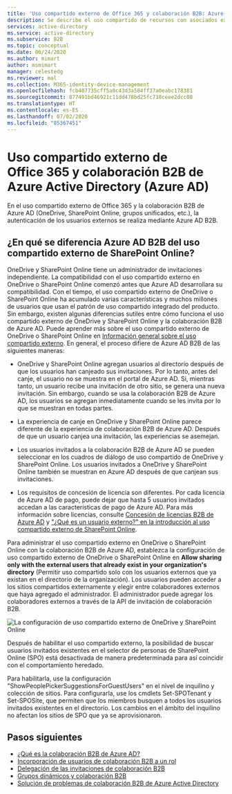 ```yaml
---
title: 'Uso compartido externo de Office 365 y colaboración B2B: Azure AD'
description: Se describe el uso compartido de recursos con asociados externos mediante Office 365 y la colaboración B2B de Azure Active Directory.
services: active-directory
ms.service: active-directory
ms.subservice: B2B
ms.topic: conceptual
ms.date: 06/24/2020
ms.author: mimart
author: msmimart
manager: celestedg
ms.reviewer: mal
ms.collection: M365-identity-device-management
ms.openlocfilehash: fcb407735cff5a0c43d3a584ff37a0eabc178381
ms.sourcegitcommit: 877491bd46921c11dd478bd25fc718ceee2dcc08
ms.translationtype: HT
ms.contentlocale: es-ES
ms.lasthandoff: 07/02/2020
ms.locfileid: "85367451"
---
```

# <a name="office-365-external-sharing-and-azure-active-directory-azure-ad-b2b-collaboration"></a>Uso compartido externo de Office 365 y colaboración B2B de Azure Active Directory (Azure AD)

En el uso compartido externo de Office 365 y la colaboración B2B de Azure AD (OneDrive, SharePoint Online, grupos unificados, etc.), la autenticación de los usuarios externos se realiza mediante Azure AD B2B.

## <a name="how-does-azure-ad-b2b-differ-from-external-sharing-in-sharepoint-online"></a>¿En qué se diferencia Azure AD B2B del uso compartido externo de SharePoint Online?

OneDrive y SharePoint Online tiene un administrador de invitaciones independiente. La compatibilidad con el uso compartido externo en OneDrive o SharePoint Online comenzó antes que Azure AD desarrollara su compatibilidad. Con el tiempo, el uso compartido externo de OneDrive o SharePoint Online ha acumulado varias características y muchos millones de usuarios que usan el patrón de uso compartido integrado del producto. Sin embargo, existen algunas diferencias sutiles entre cómo funciona el uso compartido externo de OneDrive y SharePoint Online y la colaboración B2B de Azure AD. Puede aprender más sobre el uso compartido externo de OneDrive o SharePoint Online en [Información general sobre el uso compartido externo](https://docs.microsoft.com/sharepoint/external-sharing-overview). En general, el proceso difiere de Azure AD B2B de las siguientes maneras:

- OneDrive y SharePoint Online agregan usuarios al directorio después de que los usuarios han canjeado sus invitaciones. Por lo tanto, antes del canje, el usuario no se muestra en el portal de Azure AD. Si, mientras tanto, un usuario recibe una invitación de otro sitio, se genera una nueva invitación. Sin embargo, cuando se usa la colaboración B2B de Azure AD, los usuarios se agregan inmediatamente cuando se les invita por lo que se muestran en todas partes.

- La experiencia de canje en OneDrive y SharePoint Online parece diferente de la experiencia de colaboración B2B de Azure AD. Después de que un usuario canjea una invitación, las experiencias se asemejan.

- Los usuarios invitados a la colaboración B2B de Azure AD se pueden seleccionar en los cuadros de diálogo de uso compartido de OneDrive y SharePoint Online. Los usuarios invitados a OneDrive y SharePoint Online también se muestran en Azure AD después de que canjean sus invitaciones.

- Los requisitos de concesión de licencia son diferentes. Por cada licencia de Azure AD de pago, puede dejar que hasta 5 usuarios invitados accedan a las características de pago de Azure AD. Para más información sobre licencias, consulte [Concesión de licencias B2B de Azure AD](https://docs.microsoft.com/azure/active-directory/b2b/licensing-guidance) y ["¿Qué es un usuario externo?" en la introducción al uso compartido externo de SharePoint Online](https://docs.microsoft.com/sharepoint/external-sharing-overview#what-happens-when-users-share).

Para administrar el uso compartido externo en OneDrive o SharePoint Online con la colaboración B2B de Azure AD, establezca la configuración de uso compartido externo de OneDrive o SharePoint Online en **Allow sharing only with the external users that already exist in your organization's directory** (Permitir uso compartido solo con los usuarios externos que ya existan en el directorio de la organización). Los usuarios pueden acceder a los sitios compartidos externamente y elegir entre colaboradores externos que haya agregado el administrador. El administrador puede agregar los colaboradores externos a través de la API de invitación de colaboración B2B.


![La configuración de uso compartido externo de OneDrive y SharePoint Online](media/o365-external-user/odsp-sharing-setting.png)

Después de habilitar el uso compartido externo, la posibilidad de buscar usuarios invitados existentes en el selector de personas de SharePoint Online (SPO) está desactivada de manera predeterminada para así coincidir con el comportamiento heredado.

Para habilitarla, use la configuración "ShowPeoplePickerSuggestionsForGuestUsers" en el nivel de inquilino y colección de sitios. Para configurarla, use los cmdlets Set-SPOTenant y Set-SPOSite, que permiten que los miembros busquen a todos los usuarios invitados existentes en el directorio. Los cambios en el ámbito del inquilino no afectan los sitios de SPO que ya se aprovisionaron.

## <a name="next-steps"></a>Pasos siguientes

* [¿Qué es la colaboración B2B de Azure AD?](what-is-b2b.md)
* [Incorporación de usuarios de colaboración B2B a un rol](add-guest-to-role.md)
* [Delegación de las invitaciones de colaboración B2B](delegate-invitations.md)
* [Grupos dinámicos y colaboración B2B](use-dynamic-groups.md)
* [Solución de problemas de colaboración B2B de Azure Active Directory](troubleshoot.md)
